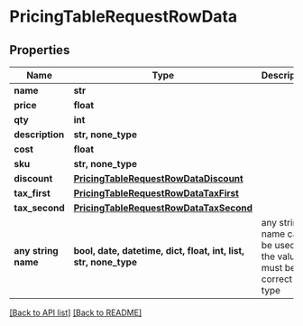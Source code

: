 # PricingTableRequestRowData


## Properties
Name | Type | Description | Notes
------------ | ------------- | ------------- | -------------
**name** | **str** |  | 
**price** | **float** |  | 
**qty** | **int** |  | 
**description** | **str, none_type** |  | [optional] 
**cost** | **float** |  | [optional] 
**sku** | **str, none_type** |  | [optional] 
**discount** | [**PricingTableRequestRowDataDiscount**](PricingTableRequestRowDataDiscount.md) |  | [optional] 
**tax_first** | [**PricingTableRequestRowDataTaxFirst**](PricingTableRequestRowDataTaxFirst.md) |  | [optional] 
**tax_second** | [**PricingTableRequestRowDataTaxSecond**](PricingTableRequestRowDataTaxSecond.md) |  | [optional] 
**any string name** | **bool, date, datetime, dict, float, int, list, str, none_type** | any string name can be used but the value must be the correct type | [optional]

[[Back to API list]](../README.md#documentation-for-api-endpoints) [[Back to README]](../README.md)


